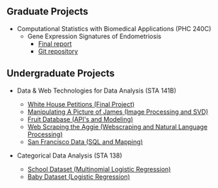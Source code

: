 ## Graduate Projects
* Computational Statistics with Biomedical Applications (PHC 240C)
    - Gene Expression Signatures of Endometriosis
        + <a href="graduate/phc240c/endometriosis-report.pdf">Final report</a>  
        + <a href="https://github.com/palautatan/endometriosis">Git repository</a>  

## Undergraduate Projects
* Data & Web Technologies for Data Analysis (STA 141B)
    - <a href="project141b" title="Final Project">White House Petitions (Final Project)</a>  
    - <a href="assignments/141b_assignment2.html" title="Image Processing and SVD">Manipulating A Picture of James (Image Processing and SVD)</a>   
    - <a href="assignments/141b_assignment4.html" title="Fruit Database">Fruit Database (API's and Modeling)</a>  
    - <a href="assignments/141b_assignment5.html" title="Web Scraping the Aggie">Web Scraping the Aggie (Webscraping and Natural Language Processing)</a>  
    - <a href="assignments/141b_assignment6.html" title="Exploring San Francisco Data">San Francisco Data (SQL and Mapping)</a>  

* Categorical Data Analysis (STA 138)
    - <a href="assignments/138_project3_1.html" title="Multinomial Logistic Regression">School Dataset (Multinomial Logistic Regression)</a>  
    - <a href="assignments/138_project3_2.html" title="Logistic Regression">Baby Dataset (Logistic Regression)</a>  
